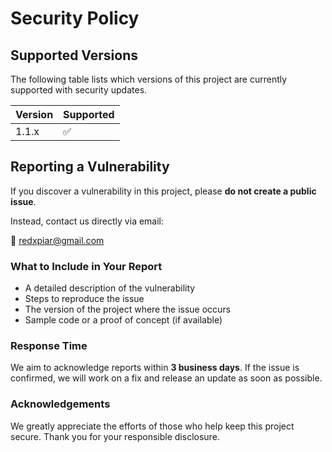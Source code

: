 # Security Policy

## Supported Versions

The following table lists which versions of this project are currently supported with security updates.

| Version | Supported          |
| ------- | ------------------ |
| 1.1.x   | :white_check_mark: |

## Reporting a Vulnerability

If you discover a vulnerability in this project, please **do not create a public issue**.

Instead, contact us directly via email:

📧 redxpiar@gmail.com

### What to Include in Your Report

- A detailed description of the vulnerability
- Steps to reproduce the issue
- The version of the project where the issue occurs
- Sample code or a proof of concept (if available)

### Response Time

We aim to acknowledge reports within **3 business days**. If the issue is confirmed, we will work on a fix and release an update as soon as possible.

### Acknowledgements

We greatly appreciate the efforts of those who help keep this project secure. Thank you for your responsible disclosure.

